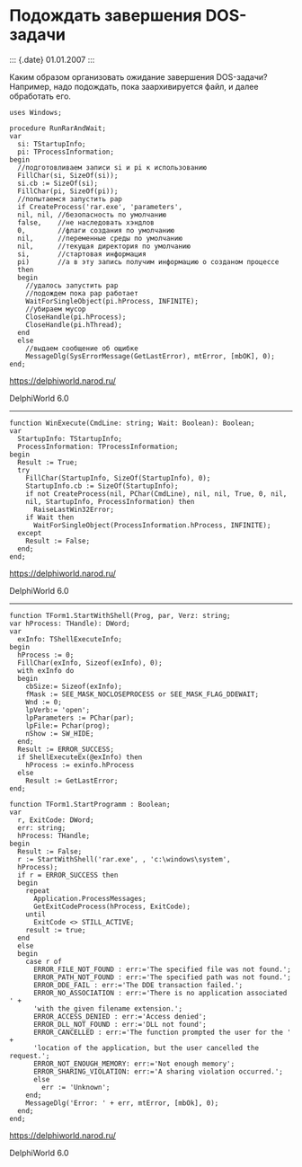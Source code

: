 Подождать завершения DOS-задачи
===============================

::: {.date}
01.01.2007
:::

Каким образом организовать ожидание завершения DOS-задачи? Например,
надо подождать, пока заархивируется файл, и далее обработать его.

    uses Windows;
     
    procedure RunRarAndWait;
    var
      si: TStartupInfo;
      pi: TProcessInformation;
    begin
      //подготовливаем записи si и pi к использованию
      FillChar(si, SizeOf(si));
      si.cb := SizeOf(si);
      FillChar(pi, SizeOf(pi));
      //попытаемся запустить рар
      if CreateProcess('rar.exe', 'parameters',
      nil, nil, //безопасность по умолчанию
      false,    //не наследовать хэндлов
      0,        //флаги создания по умолчанию
      nil,      //переменные среды по умолчанию
      nil,      //текущая директория по умолчанию
      si,       //стартовая информация
      pi)       //а в эту запись получим информацию о созданом процессе
      then
      begin
        //удалось запустить рар
        //подождем пока рар работает
        WaitForSingleObject(pi.hProcess, INFINITE);
        //убираем мусор
        CloseHandle(pi.hProcess);
        CloseHandle(pi.hThread);
      end
      else
        //выдаем сообщение об ощибке
        MessageDlg(SysErrorMessage(GetLastError), mtError, [mbOK], 0);
    end;

<https://delphiworld.narod.ru/>

DelphiWorld 6.0

------------------------------------------------------------------------

    function WinExecute(CmdLine: string; Wait: Boolean): Boolean;
    var
      StartupInfo: TStartupInfo;
      ProcessInformation: TProcessInformation;
    begin
      Result := True;
      try
        FillChar(StartupInfo, SizeOf(StartupInfo), 0);
        StartupInfo.cb := SizeOf(StartupInfo);
        if not CreateProcess(nil, PChar(CmdLine), nil, nil, True, 0, nil,
        nil, StartupInfo, ProcessInformation) then
          RaiseLastWin32Error;
        if Wait then
          WaitForSingleObject(ProcessInformation.hProcess, INFINITE);
      except
        Result := False;
      end;
    end;

<https://delphiworld.narod.ru/>

DelphiWorld 6.0

------------------------------------------------------------------------

    function TForm1.StartWithShell(Prog, par, Verz: string;
    var hProcess: THandle): DWord;
    var
      exInfo: TShellExecuteInfo;
    begin
      hProcess := 0;
      FillChar(exInfo, Sizeof(exInfo), 0);
      with exInfo do
      begin
        cbSize:= Sizeof(exInfo);
        fMask := SEE_MASK_NOCLOSEPROCESS or SEE_MASK_FLAG_DDEWAIT;
        Wnd := 0;
        lpVerb:= 'open';
        lpParameters := PChar(par);
        lpFile:= Pchar(prog);
        nShow := SW_HIDE;
      end;
      Result := ERROR_SUCCESS;
      if ShellExecuteEx(@exInfo) then
        hProcess := exinfo.hProcess
      else
        Result := GetLastError;
    end;
     
    function TForm1.StartProgramm : Boolean;
    var
      r, ExitCode: DWord;
      err: string;
      hProcess: THandle;
    begin
      Result := False;
      r := StartWithShell('rar.exe', , 'c:\windows\system',
      hProcess);
      if r = ERROR_SUCCESS then
      begin
        repeat
          Application.ProcessMessages;
          GetExitCodeProcess(hProcess, ExitCode);
        until
          ExitCode <> STILL_ACTIVE;
        result := true;
      end
      else
      begin
        case r of
          ERROR_FILE_NOT_FOUND : err:='The specified file was not found.';
          ERROR_PATH_NOT_FOUND : err:='The specified path was not found.';
          ERROR_DDE_FAIL : err:='The DDE transaction failed.';
          ERROR_NO_ASSOCIATION : err:='There is no application associated ' +
          'with the given filename extension.';
          ERROR_ACCESS_DENIED : err:='Access denied';
          ERROR_DLL_NOT_FOUND : err:='DLL not found';
          ERROR_CANCELLED : err:='The function prompted the user for the ' +
          'location of the application, but the user cancelled the request.';
          ERROR_NOT_ENOUGH_MEMORY: err:='Not enough memory';
          ERROR_SHARING_VIOLATION: err:='A sharing violation occurred.';
          else
            err := 'Unknown';
        end;
        MessageDlg('Error: ' + err, mtError, [mbOk], 0);
      end;
    end;

<https://delphiworld.narod.ru/>

DelphiWorld 6.0
